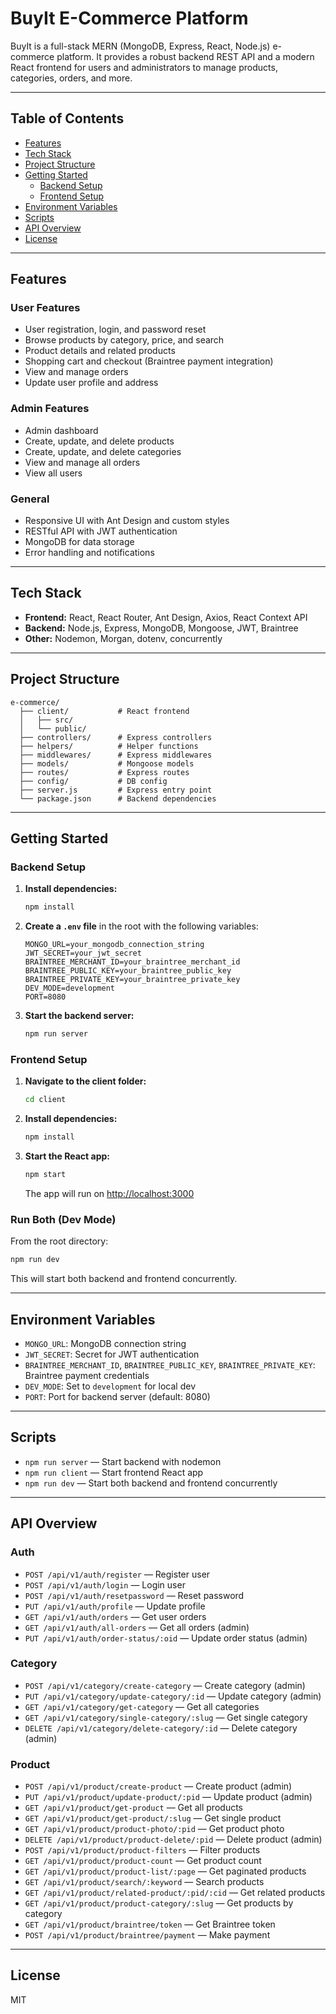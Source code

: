 # BuyIt E-Commerce Platform

BuyIt is a full-stack MERN (MongoDB, Express, React, Node.js) e-commerce platform. It provides a robust backend REST API and a modern React frontend for users and administrators to manage products, categories, orders, and more.

---

## Table of Contents
- [Features](#features)
- [Tech Stack](#tech-stack)
- [Project Structure](#project-structure)
- [Getting Started](#getting-started)
  - [Backend Setup](#backend-setup)
  - [Frontend Setup](#frontend-setup)
- [Environment Variables](#environment-variables)
- [Scripts](#scripts)
- [API Overview](#api-overview)
- [License](#license)

---

## Features

### User Features
- User registration, login, and password reset
- Browse products by category, price, and search
- Product details and related products
- Shopping cart and checkout (Braintree payment integration)
- View and manage orders
- Update user profile and address

### Admin Features
- Admin dashboard
- Create, update, and delete products
- Create, update, and delete categories
- View and manage all orders
- View all users

### General
- Responsive UI with Ant Design and custom styles
- RESTful API with JWT authentication
- MongoDB for data storage
- Error handling and notifications

---

## Tech Stack
- **Frontend:** React, React Router, Ant Design, Axios, React Context API
- **Backend:** Node.js, Express, MongoDB, Mongoose, JWT, Braintree
- **Other:** Nodemon, Morgan, dotenv, concurrently

---

## Project Structure

```
e-commerce/
  ├── client/           # React frontend
  │   ├── src/
  │   └── public/
  ├── controllers/      # Express controllers
  ├── helpers/          # Helper functions
  ├── middlewares/      # Express middlewares
  ├── models/           # Mongoose models
  ├── routes/           # Express routes
  ├── config/           # DB config
  ├── server.js         # Express entry point
  └── package.json      # Backend dependencies
```

---

## Getting Started

### Backend Setup
1. **Install dependencies:**
   ```bash
   npm install
   ```
2. **Create a `.env` file** in the root with the following variables:
   ```env
   MONGO_URL=your_mongodb_connection_string
   JWT_SECRET=your_jwt_secret
   BRAINTREE_MERCHANT_ID=your_braintree_merchant_id
   BRAINTREE_PUBLIC_KEY=your_braintree_public_key
   BRAINTREE_PRIVATE_KEY=your_braintree_private_key
   DEV_MODE=development
   PORT=8080
   ```
3. **Start the backend server:**
   ```bash
   npm run server
   ```

### Frontend Setup
1. **Navigate to the client folder:**
   ```bash
   cd client
   ```
2. **Install dependencies:**
   ```bash
   npm install
   ```
3. **Start the React app:**
   ```bash
   npm start
   ```
   The app will run on [http://localhost:3000](http://localhost:3000)

### Run Both (Dev Mode)
From the root directory:
```bash
npm run dev
```
This will start both backend and frontend concurrently.

---

## Environment Variables
- `MONGO_URL`: MongoDB connection string
- `JWT_SECRET`: Secret for JWT authentication
- `BRAINTREE_MERCHANT_ID`, `BRAINTREE_PUBLIC_KEY`, `BRAINTREE_PRIVATE_KEY`: Braintree payment credentials
- `DEV_MODE`: Set to `development` for local dev
- `PORT`: Port for backend server (default: 8080)

---

## Scripts
- `npm run server` — Start backend with nodemon
- `npm run client` — Start frontend React app
- `npm run dev` — Start both backend and frontend concurrently

---

## API Overview

### Auth
- `POST /api/v1/auth/register` — Register user
- `POST /api/v1/auth/login` — Login user
- `POST /api/v1/auth/resetpassword` — Reset password
- `PUT /api/v1/auth/profile` — Update profile
- `GET /api/v1/auth/orders` — Get user orders
- `GET /api/v1/auth/all-orders` — Get all orders (admin)
- `PUT /api/v1/auth/order-status/:oid` — Update order status (admin)

### Category
- `POST /api/v1/category/create-category` — Create category (admin)
- `PUT /api/v1/category/update-category/:id` — Update category (admin)
- `GET /api/v1/category/get-category` — Get all categories
- `GET /api/v1/category/single-category/:slug` — Get single category
- `DELETE /api/v1/category/delete-category/:id` — Delete category (admin)

### Product
- `POST /api/v1/product/create-product` — Create product (admin)
- `PUT /api/v1/product/update-product/:pid` — Update product (admin)
- `GET /api/v1/product/get-product` — Get all products
- `GET /api/v1/product/get-product/:slug` — Get single product
- `GET /api/v1/product/product-photo/:pid` — Get product photo
- `DELETE /api/v1/product/product-delete/:pid` — Delete product (admin)
- `POST /api/v1/product/product-filters` — Filter products
- `GET /api/v1/product/product-count` — Get product count
- `GET /api/v1/product/product-list/:page` — Get paginated products
- `GET /api/v1/product/search/:keyword` — Search products
- `GET /api/v1/product/related-product/:pid/:cid` — Get related products
- `GET /api/v1/product/product-category/:slug` — Get products by category
- `GET /api/v1/product/braintree/token` — Get Braintree token
- `POST /api/v1/product/braintree/payment` — Make payment

---

## License

MIT
